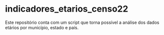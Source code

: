 # indicadores_etarios_censo22
Este repositório conta com um script que torna possível a análise dos dados etários por município, estado e país.
